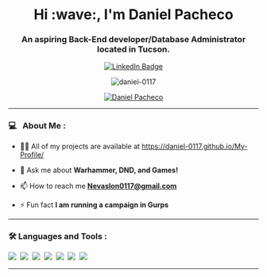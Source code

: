 <div id="header" align="center">
  <h1 align="center">Hi :wave:, I'm Daniel Pacheco</h1>
  <h3 align="center">An aspiring Back-End developer/Database Administrator located in Tucson.</h3>
  <div id="badges">
    <a href="https://www.linkedin.com/in/daniel-mercer-pacheco/">
      <img src="https://img.shields.io/badge/LinkedIn-blue?style=for-the-badge&logo=linkedin&logoColor=white" alt="LinkedIn Badge"/>
    </a>
    <p> <img src="https://komarev.com/ghpvc/?username=daniel-0117&label=Profile%20views&color=0e75b6&style=flat" alt="daniel-0117" /> </p>
  </div>
</div>
<p align="center"> <a href="https://github.com/ryo-ma/github-profile-trophy"><img src="https://github-profile-trophy.vercel.app/?username=daniel-0117" alt="Daniel Pacheco" /></a> </p>

---
### 💻 &nbsp; About Me :

- 👨‍💻 All of my projects are available at https://daniel-0117.github.io/My-Profile/

- 💬 Ask me about **Warhammer, DND, and Games!**

- 📫 How to reach me **Nevaslon0117@gmail.com**

- ⚡ Fun fact **I am running a campaign in Gurps**

---

### :hammer_and_wrench: Languages and Tools :
<div>
  <img src="https://img.shields.io/badge/MongoDB-4EA94B?style=for-the-badge&logo=mongodb&logoColor=white"/>&nbsp;
  <img src="https://img.shields.io/badge/Express.js-404D59?style=for-the-badge"/>&nbsp;
  <img src="https://img.shields.io/badge/React-20232A?style=for-the-badge&logo=react&logoColor=61DAFB"/>&nbsp;
  <img src="https://img.shields.io/badge/Node.js-43853D?style=for-the-badge&logo=node.js&logoColor=white"/>&nbsp;
  <img src="https://img.shields.io/badge/MySQL-00000F?style=for-the-badge&logo=mysql&logoColor=white"/>&nbsp;
  <img src="https://img.shields.io/badge/Bootstrap-563D7C?style=for-the-badge&logo=bootstrap&logoColor=white"/>&nbsp;
  <img src="https://img.shields.io/badge/Jest-323330?style=for-the-badge&logo=Jest&logoColor=white"/>&nbsp;
</div>

---
